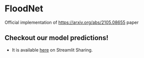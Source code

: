 # FloodNet
Official implementation of https://arxiv.org/abs/2105.08655 paper

## Checkout our model predictions!
- It is available [here](https://share.streamlit.io/sahilkhose/floodnet/main/stream_app.py) on Streamlit Sharing.

